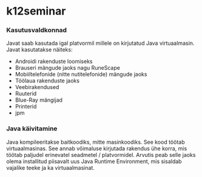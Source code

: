 # k12seminar

### Kasutusvaldkonnad

Javat saab kasutada igal platvormil millele on kirjutatud Java virtuaalmasin. 
Javat kasutatakse näiteks:
* Androidi rakenduste loomiseks
* Brauseri mängude jaoks nagu RuneScape 
* Mobiiltelefonide (nitte nutitelefonide) mängude jaoks
* Töölaua rakenduste jaoks
* Veebirakendused
* Ruuterid
* Blue-Ray mängijad
* Printerid
* jpm

### Java käivitamine
Java kompileeritakse baitkoodiks, mitte masinkoodiks. See kood töötab virtuaalmasinas. See annab võimaluse kirjutada rakendus ühe korra, mis töötab paljudel erinevatel seadmetel / platvormidel.
Arvutis peab selle jaoks olema installitud piisavalt uus Java Runtime Environment, mis sisaldab vajalike teeke ja ka virtuaalmasinat.

